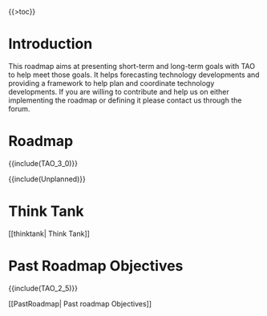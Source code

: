 <!--
parent:
    title: Developer_Guide
author:
    - 'Patrick Plichart'
created_at: '2011-02-08 14:40:07'
updated_at: '2014-08-19 14:35:52'
tags:
    - 'Developer Guide'
-->

{{\>toc}}

Introduction
============

This roadmap aims at presenting short-term and long-term goals with TAO to help meet those goals. It helps forecasting technology developments and providing a framework to help plan and coordinate technology developments. If you are willing to contribute and help us on either implementing the roadmap or defining it please contact us through the forum.

Roadmap
=======

{{include(TAO\_3\_0)}}

{{include(Unplanned)}}

Think Tank
==========

[[thinktank| Think Tank]]

Past Roadmap Objectives
=======================

{{include(TAO\_2\_5)}}

[[PastRoadmap| Past roadmap Objectives]]

